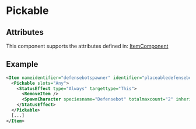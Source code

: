 # Pickable


## Attributes

This component supports the attributes defined in: [ItemComponent](ItemComponent.md)


## Example
```xml
<Item nameidentifier="defensebotspawner" identifier="placeabledefensebotspawner" descriptionidentifier="" category="Machine">
  <Pickable slots="Any">
    <StatusEffect type="Always" targettype="This">
      <RemoveItem />
      <SpawnCharacter speciesname="Defensebot" totalmaxcount="2" inheritteam="true" />
    </StatusEffect>
  </Pickable>
  [...]
</Item>
```

